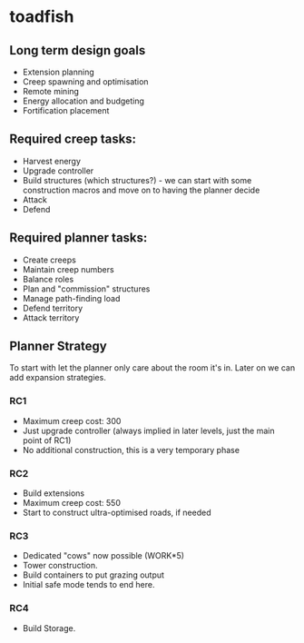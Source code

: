 # toadfish


## Long term design goals
* Extension planning
* Creep spawning and optimisation
* Remote mining
* Energy allocation and budgeting
* Fortification placement

## Required creep tasks:
* Harvest energy
* Upgrade controller
* Build structures (which structures?) - we can start with some construction macros and move on to having the planner decide
* Attack
* Defend

## Required planner tasks:
* Create creeps
* Maintain creep numbers
* Balance roles
* Plan and "commission" structures
* Manage path-finding load
* Defend territory
* Attack territory

## Planner Strategy

To start with let the planner only care about the room it's in. Later on we can add expansion strategies.

### RC1

* Maximum creep cost: 300
* Just upgrade controller (always implied in later levels, just the main point
  of RC1)
* No additional construction, this is a very temporary phase

### RC2

* Build extensions
* Maximum creep cost: 550
* Start to construct ultra-optimised roads, if needed

### RC3

* Dedicated "cows" now possible (WORK*5)
* Tower construction.
* Build containers to put grazing output
* Initial safe mode tends to end here.

### RC4

* Build Storage.
